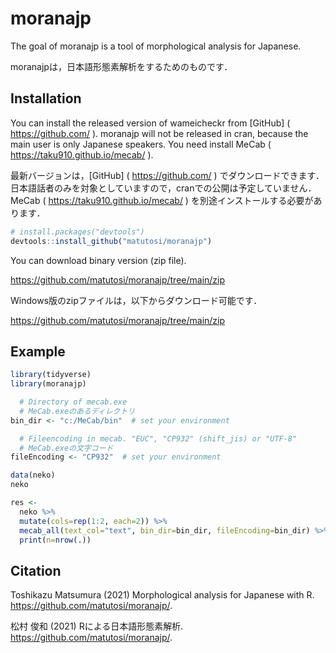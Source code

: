 
# moranajp

The goal of moranajp is a tool of morphological analysis for Japanese.

moranajpは，日本語形態素解析をするためのものです．

## Installation

You can install the released version of wameicheckr from \[GitHub\] (
<https://github.com/> ). moranajp will not be released in cran, because
the main user is only Japanese speakers. You need install MeCab (
<https://taku910.github.io/mecab/> ).

最新バージョンは，\[GitHub\] ( <https://github.com/> )
でダウンロードできます．
日本語話者のみを対象としていますので，cranでの公開は予定していません．
MeCab ( <https://taku910.github.io/mecab/> )
を別途インストールする必要があります．

``` r
# install.packages("devtools")
devtools::install_github("matutosi/moranajp")
```

You can download binary version (zip file).

<https://github.com/matutosi/moranajp/tree/main/zip>

Windows版のzipファイルは，以下からダウンロード可能です．

<https://github.com/matutosi/moranajp/tree/main/zip>

## Example

``` r
library(tidyverse)
library(moranajp)

  # Directory of mecab.exe  
  # MeCab.exeのあるディレクトリ
bin_dir <- "c:/MeCab/bin"  # set your environment

  # Fileencoding in mecab. "EUC", "CP932" (shift_jis) or "UTF-8"
  # MeCab.exeの文字コード
fileEncoding <- "CP932"  # set your environment

data(neko)
neko

res <- 
  neko %>%
  mutate(cols=rep(1:2, each=2)) %>%
  mecab_all(text_col="text", bin_dir=bin_dir, fileEncoding=bin_dir) %>%
  print(n=nrow(.))
```

## Citation

Toshikazu Matsumura (2021) Morphological analysis for Japanese with R.
<https://github.com/matutosi/moranajp/>.

松村 俊和 (2021) Rによる日本語形態素解析.
<https://github.com/matutosi/moranajp/>.
